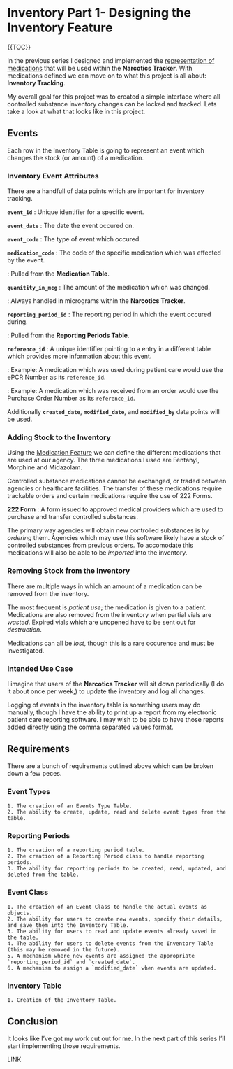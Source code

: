 # Inventory Part 1- Designing the Inventory Feature

{{TOC}}

In the previous series I designed and implemented the [representation of medications](LINK) that will be used within the **Narcotics Tracker**. With medications defined we can move on to what this project is all about: **Inventory Tracking**.

My overall goal for this project was to created a simple interface where all controlled substance inventory changes can be locked and tracked. Lets take a look at what that looks like in this project.

## Events
Each row in the Inventory Table is going to represent an event which changes the stock (or amount) of a medication.

### Inventory Event Attributes
There are a handfull of data points which are important for inventory tracking.

**`event_id`**
: Unique identifier for a specific event.

**`event_date`** 
: The date the event occured on.

**`event_code`**
: The type of event which occured.

**`medication_code`**
: The code of the specific medication which was effected by the event.

: Pulled from the **Medication Table**.

**`quanitity_in_mcg`**
: The amount of the medication which was changed.

: Always handled in micrograms within the **Narcotics Tracker**.

**`reporting_period_id`**
: The reporting period in which the event occured during.

: Pulled from the **Reporting Periods Table**.

**`reference_id`**
: A unique identifier pointing to a entry in a different table which provides more information about this event.

: Example: A medication which was used during patient care would use the ePCR Number as its `reference_id`.

: Example: A medication which was received from an order would use the Purchase Order Number as its `reference_id`.

Additionally **`created_date`**, **`modified_date`**, and **`modified_by`** data points will be used.

### Adding Stock to the Inventory
Using the [Medication Feature](LINK) we can define the different medications that are used at our agency. The three medications I used are Fentanyl, Morphine and Midazolam. 

Controlled substance medications cannot be exchanged, or traded between agencies or healthcare facilities. The transfer of these medications require trackable orders and certain medications require the use of 222 Forms.

**222 Form**
: A form issued to approved medical providers which are used to purchase and transfer controlled substances.

The primary way agencies will obtain new controlled substances is by *ordering* them. Agencies which may use this software likely have a stock of controlled substances from previous orders. To accomodate this medications will also be able to be *imported* into the inventory.

### Removing Stock from the Inventory
There are multiple ways in which an amount of a medication can be removed from the inventory.

The most frequent is *patient use*; the medication is given to a patient. Medications are also removed from the inventory when partial vials are *wasted*. Expired vials which are unopened have to be sent out for *destruction*. 

Medications can all be *lost*, though this is a rare occurence and must be investigated. 

### Intended Use Case
I imagine that users of the **Narcotics Tracker** will sit down periodically (I do it about once per week,) to update the inventory and log all changes.

Logging of events in the inventory table is something users may do manually, though I have the ability to print up a report from my electronic patient care reporting software. I may wish to be able to have those reports added directly using the comma separated values format.

## Requirements
There are a bunch of requirements outlined above which can be broken down a few peces.

### Event Types
    1. The creation of an Events Type Table.
    2. The ability to create, update, read and delete event types from the table.
    
### Reporting Periods
    1. The creation of a reporting period table.
    2. The creation of a Reporting Period class to handle reporting periods.
    3. The ability for reporting periods to be created, read, updated, and deleted from the table.

### Event Class
    1. The creation of an Event Class to handle the actual events as objects.
    2. The ability for users to create new events, specify their details, and save them into the Inventory Table.
    3. The ability for users to read and update events already saved in the table.
    4. The ability for users to delete events from the Inventory Table (this may be removed in the future).
    5. A mechanism where new events are assigned the appropriate `reporting_period_id` and `created_date`.
    6. A mechanism to assign a `modified_date` when events are updated.

### Inventory Table
    1. Creation of the Inventory Table.


## Conclusion
It looks like I’ve got my work cut out for me. In the next part of this series I’ll start implementing those requirements.

LINK

